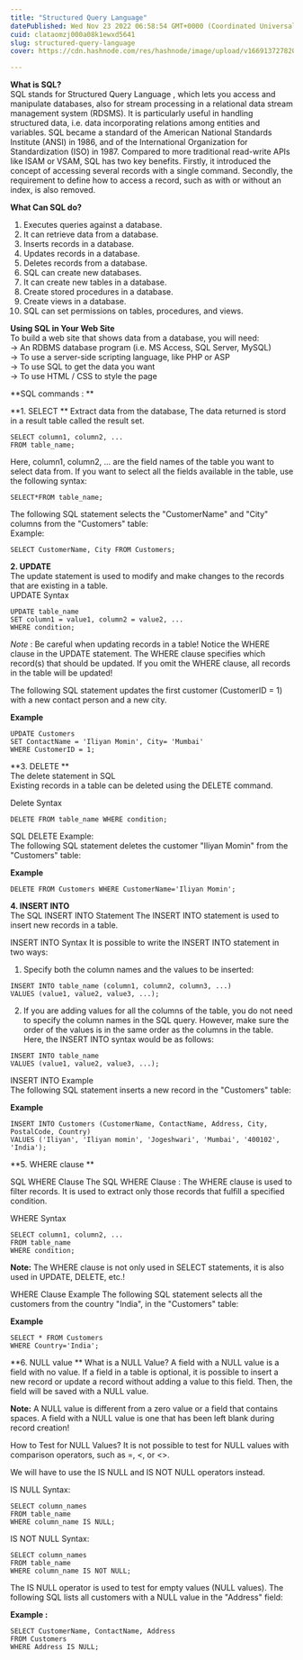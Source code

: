 ```yaml
---
title: "Structured Query Language"
datePublished: Wed Nov 23 2022 06:58:54 GMT+0000 (Coordinated Universal Time)
cuid: clataomzj000a08k1ewxd5641
slug: structured-query-language
cover: https://cdn.hashnode.com/res/hashnode/image/upload/v1669137278208/9sdZVLGm4.png

---
```


**What is SQL?**   
SQL stands for Structured Query Language , which lets you access and manipulate databases, also for stream processing in a relational data stream management system (RDSMS). It is particularly useful in handling structured data, i.e. data incorporating relations among entities and variables.
SQL became a standard of the American National Standards Institute (ANSI) in 1986, and of the International Organization for Standardization (ISO) in 1987.
Compared to more traditional read-write APIs like ISAM or VSAM, SQL has two key benefits. Firstly, it introduced the concept of accessing several records with a single command. Secondly, the requirement to define how to access a record, such as with or without an index, is also removed.

**What Can SQL do?**
1. Executes queries against a database.
2. It can retrieve data from a database.
3. Inserts records in a database.
4. Updates records in a database.
5. Deletes records from a database.
6. SQL can create new databases.
7. It can create new tables in a database.
8. Create stored procedures in a database.
9. Create views in a database.
10. SQL can set permissions on tables, procedures, and views.

**Using SQL in Your Web Site**  
To build a web site that shows data from a database, you will need:   
-> An RDBMS database program (i.e. MS Access, SQL Server, MySQL)   
-> To use a server-side scripting language, like PHP or ASP     
-> To use SQL to get the data you want   
-> To use HTML / CSS to style the page  

**SQL commands : **  

**1. SELECT ** 
Extract data from the database, The data returned is stord in a result table called the result set.

```
SELECT column1, column2, ...
FROM table_name;
```

Here, column1, column2, ... are the field names of the table you want to select data from. If you want to select all the fields available in the table, use the following syntax:

```
SELECT*FROM table_name;
```
The following SQL statement selects the "CustomerName" and "City" columns from the "Customers" table:       
Example: 
```
SELECT CustomerName, City FROM Customers;
```


**2. UPDATE**  
The update statement is used to modify and make changes to the records that are existing in a table.    
UPDATE Syntax    

```
UPDATE table_name
SET column1 = value1, column2 = value2, ...
WHERE condition;
```
*Note* : Be careful when updating records in a table! Notice the WHERE clause in the UPDATE statement. The WHERE clause specifies which record(s) that should be updated. If you omit the WHERE clause, all records in the table will be updated!

The following SQL statement updates the first customer (CustomerID = 1) with a new contact person and a new city.

**Example**

```
UPDATE Customers
SET ContactName = 'Iliyan Momin', City= 'Mumbai'
WHERE CustomerID = 1;
```

**3. DELETE **    
The delete statement in SQL  
Existing records in a table can be deleted using the DELETE command. 

Delete Syntax
```
DELETE FROM table_name WHERE condition;
```
SQL DELETE Example:  
The following SQL statement deletes the customer "Iliyan Momin" from the "Customers" table:

**Example**
```
DELETE FROM Customers WHERE CustomerName='Iliyan Momin';
```

**4. INSERT INTO**   
The SQL INSERT INTO Statement
The INSERT INTO statement is used to insert new records in a table.

INSERT INTO Syntax
It is possible to write the INSERT INTO statement in two ways:

1. Specify both the column names and the values to be inserted:

```
INSERT INTO table_name (column1, column2, column3, ...)
VALUES (value1, value2, value3, ...);
```

2. If you are adding values for all the columns of the table, you do not need to specify the column names in the SQL query. However, make sure the order of the values is in the same order as the columns in the table. Here, the INSERT INTO syntax would be as follows:

```
INSERT INTO table_name
VALUES (value1, value2, value3, ...);
```

INSERT INTO Example  
The following SQL statement inserts a new record in the "Customers" table:

**Example** 
```
INSERT INTO Customers (CustomerName, ContactName, Address, City, PostalCode, Country)
VALUES ('Iliyan', 'Iliyan momin', 'Jogeshwari', 'Mumbai', '400102', 'India');
```

**5. WHERE clause **

SQL WHERE Clause 
The SQL WHERE Clause : The WHERE clause is used to filter records.
It is used to extract only those records that fulfill a specified condition.

WHERE Syntax
```
SELECT column1, column2, ...
FROM table_name
WHERE condition;
```

**Note:** The WHERE clause is not only used in SELECT statements, it is also used in UPDATE, DELETE, etc.!

WHERE Clause Example
The following SQL statement selects all the customers from the country "India", in the "Customers" table:

**Example**
```
SELECT * FROM Customers
WHERE Country='India';
```
**6. NULL value **
What is a NULL Value?
A field with a NULL value is a field with no value.
If a field in a table is optional, it is possible to insert a new record or update a record without adding a value to this field. Then, the field will be saved with a NULL value.

**Note:** A NULL value is different from a zero value or a field that contains spaces. A field with a NULL value is one that has been left blank during record creation!

How to Test for NULL Values?
It is not possible to test for NULL values with comparison operators, such as =, <, or <>.

We will have to use the IS NULL and IS NOT NULL operators instead.

IS NULL Syntax: 

```
SELECT column_names
FROM table_name
WHERE column_name IS NULL;
```

IS NOT NULL Syntax:
```
SELECT column_names
FROM table_name
WHERE column_name IS NOT NULL;
```
The IS NULL operator is used to test for empty values (NULL values).
The following SQL lists all customers with a NULL value in the "Address" field:

**Example :**
```
SELECT CustomerName, ContactName, Address
FROM Customers
WHERE Address IS NULL;
```